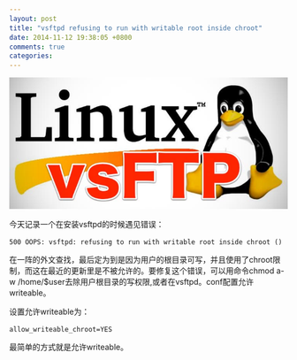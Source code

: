 ```yaml
---
layout: post
title: "vsftpd refusing to run with writable root inside chroot"
date: 2014-11-12 19:38:05 +0800
comments: true
categories: 
---
```


![vsftpd](images/blog_img/vsftpd.jpg)

今天记录一个在安装vsftpd的时候遇见错误：

	500 OOPS: vsftpd: refusing to run with writable root inside chroot ()

在一阵的外文查找，最后定为到是因为用户的根目录可写，并且使用了chroot限制，而这在最近的更新里是不被允许的。要修复这个错误，可以用命令chmod a-w /home/$user去除用户根目录的写权限,或者在vsftpd。conf配置允许writeable。

设置允许writeable为：

	allow_writeable_chroot=YES

最简单的方式就是允许writeable。